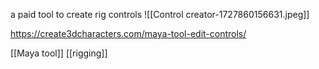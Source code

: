 a paid tool to create rig controls
![[Control creator-1727860156631.jpeg]]

https://create3dcharacters.com/maya-tool-edit-controls/

[[Maya tool]]
[[rigging]]